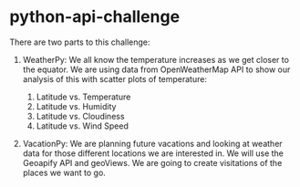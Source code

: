 # python-api-challenge
There are two parts to this challenge:
1) WeatherPy: We all know the temperature increases as we get closer to the equator. We are using data from OpenWeatherMap API to show our analysis of this with scatter plots of temperature: 
	1) Latitude vs. Temperature
	2) Latitude vs. Humidity
	3) Latitude vs. Cloudiness
	4) Latitude vs. Wind Speed

2) VacationPy: We are planning future vacations and looking at weather data for those different locations we are interested in. We will use the Geoapify API and geoViews. We are going to create visitations of the places we want to go.
